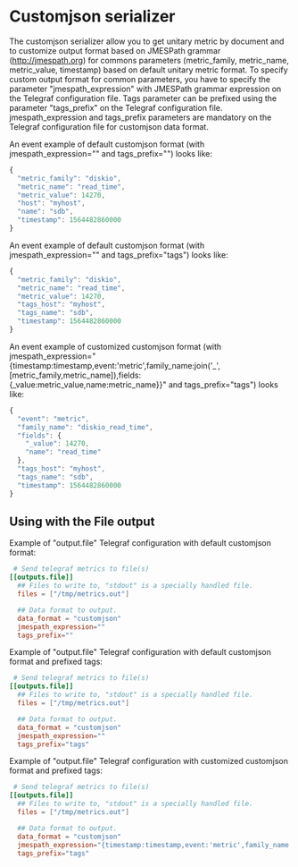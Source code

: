 # Customjson serializer

The customjson serializer allow you to get unitary metric by document and to customize output format based on JMESPath grammar (http://jmespath.org) for commons parameters (metric_family, metric_name, metric_value, timestamp) based on default unitary metric format. To specify custom output format for common parameters, you have to specify the parameter "jmespath_expression" with JMESPath grammar expression on the Telegraf configuration file. Tags parameter can be prefixed using the parameter "tags_prefix" on the Telegraf configuration file.
jmespath_expression and tags_prefix parameters are mandatory on the Telegraf configuration file for customjson data format.

An event example of default customjson format (with jmespath_expression="" and tags_prefix="") looks like:
```javascript
{
  "metric_family": "diskio",
  "metric_name": "read_time",
  "metric_value": 14270,
  "host": "myhost",
  "name": "sdb",
  "timestamp": 1564482860000
}
```

An event example of default customjson format (with jmespath_expression="" and tags_prefix="tags") looks like:
```javascript
{
  "metric_family": "diskio",
  "metric_name": "read_time",
  "metric_value": 14270,
  "tags_host": "myhost",
  "tags_name": "sdb",
  "timestamp": 1564482860000
}
```

An event example of customized customjson format (with jmespath_expression="{timestamp:timestamp,event:'metric',family_name:join('_',[metric_family,metric_name]),fields:{_value:metric_value,name:metric_name}}" and tags_prefix="tags") looks like:
```javascript
{
  "event": "metric",
  "family_name": "diskio_read_time",
  "fields": {
    "_value": 14270,
    "name": "read_time"
  },
  "tags_host": "myhost",
  "tags_name": "sdb",
  "timestamp": 1564482860000
}
```

## Using with the File output

Example of "output.file" Telegraf configuration with default customjson format:

```toml
 # Send telegraf metrics to file(s)
[[outputs.file]]
  ## Files to write to, "stdout" is a specially handled file.
  files = ["/tmp/metrics.out"]

  ## Data format to output.
  data_format = "customjson"
  jmespath_expression=""
  tags_prefix=""
```

Example of "output.file" Telegraf configuration with default customjson format and prefixed tags:

```toml
 # Send telegraf metrics to file(s)
[[outputs.file]]
  ## Files to write to, "stdout" is a specially handled file.
  files = ["/tmp/metrics.out"]

  ## Data format to output.
  data_format = "customjson"
  jmespath_expression=""
  tags_prefix="tags"
```

Example of "output.file" Telegraf configuration with customized customjson format and prefixed tags:

```toml
 # Send telegraf metrics to file(s)
[[outputs.file]]
  ## Files to write to, "stdout" is a specially handled file.
  files = ["/tmp/metrics.out"]

  ## Data format to output.
  data_format = "customjson"
  jmespath_expression="{timestamp:timestamp,event:'metric',family_name:join('_',[metric_family,metric_name]),fields:{_value:metric_value,name:metric_name}}"
  tags_prefix="tags"
```
